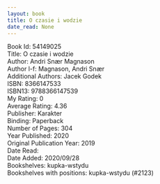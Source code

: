 ```yaml
---
layout: book
title: O czasie i wodzie
date_read: None
---
```


Book Id: 54149025<br />
Title: O czasie i wodzie<br />
Author: Andri Snær Magnason<br />
Author l-f: Magnason, Andri Snær<br />
Additional Authors: Jacek Godek<br />
ISBN: 8366147533<br />
ISBN13: 9788366147539<br />
My Rating: 0<br />
Average Rating: 4.36<br />
Publisher: Karakter<br />
Binding: Paperback<br />
Number of Pages: 304<br />
Year Published: 2020<br />
Original Publication Year: 2019<br />
Date Read: <br />
Date Added: 2020/09/28<br />
Bookshelves: kupka-wstydu<br />
Bookshelves with positions: kupka-wstydu (#2123)<br />

